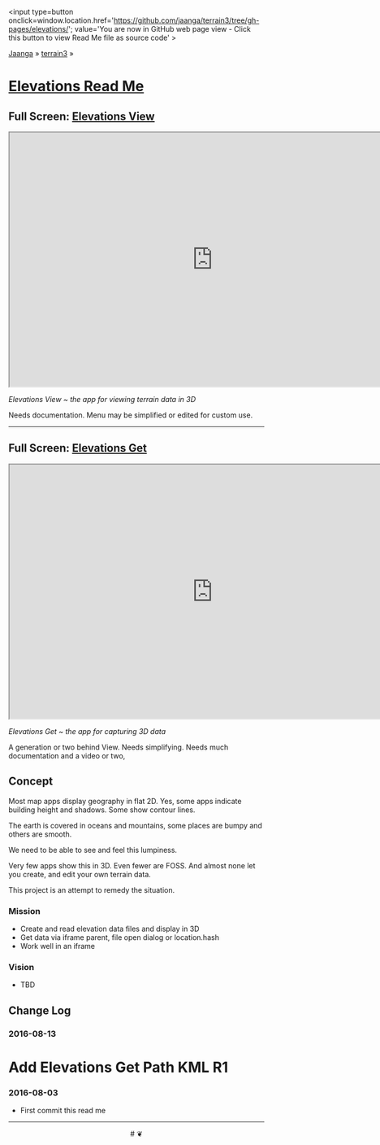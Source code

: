 <span style=display:none; >[You are now in GitHub source code view - click this link to view Read Me file as a web page]
( https://jaanga.github.io/terrain3/#elevations/ "View file as a web page." ) </span>
<input type=button onclick=window.location.href='https://github.com/jaanga/terrain3/tree/gh-pages/elevations/'; value='You are now in GitHub web page view - Click this button to view Read Me file as source code' >

[Jaanga]( http://jaanga.github.io ) &raquo; [terrain3]( https://jaanga.github.io/terrain3/ ) &raquo;

[Elevations Read Me]( https://jaanga.github.io/terrain3/#elevations/ )
===

## Full Screen: [Elevations View]( https://jaanga.github.io/terrain3/elevations/elevations-view/index.html )


<img src="https://cloud.githubusercontent.com/assets/547626/17420676/0f062930-5a59-11e6-9e9d-040cdfaddbd6.png" style=display:none; width=800 >

<iframe src="https://jaanga.github.io/terrain3/elevations/elevations-view/index.html" width=800px height=500px onload=this.contentWindow.controls.enableZoom=false; ></iframe>

_Elevations View ~ the app for viewing terrain data in 3D_

Needs documentation. Menu may be simplified or edited for custom use.

***

## Full Screen: [Elevations Get]( https://jaanga.github.io/terrain3/elevations/elevations-get/index.html )

<img src="https://cloud.githubusercontent.com/assets/547626/16904516/d98fa098-4c4c-11e6-88f0-e668d12da07c.png" style=display:none; width=800 >

<iframe src="https://jaanga.github.io/terrain3/elevations/elevations-get/index.html" width=800px height=500px onload=this.contentWindow.googleMap.setOptions({scrollwheel:false});></iframe>

_Elevations Get ~ the app for capturing 3D data_

A generation or two behind View. Needs simplifying. Needs much documentation and a video or two,

## Concept

Most map apps display geography in flat 2D. Yes, some apps indicate building height and shadows. Some show contour lines.

The earth is covered in oceans and mountains, some places are bumpy and others are smooth.

We need to be able to see and feel this lumpiness.

Very few apps show this in 3D. Even fewer are FOSS. And almost none let you create, and edit your own terrain data.

This project is an attempt to remedy the situation.


### Mission

* Create and read elevation data files and display in 3D
* Get data via iframe parent, file open dialog or location.hash
* Work well in an iframe


### Vision

* TBD



## Change Log


### 2016-08-13 

# Add Elevations Get Path KML R1

### 2016-08-03

* First commit this read me



***

<center title='Jaanga ~ your 3D happy place' >
# <a href=javascript:window.scrollTo(0,0); style=text-decoration:none; > ❦ </a>
</center>
